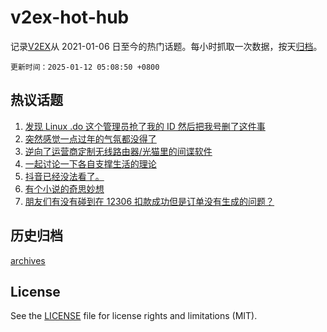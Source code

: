 # v2ex-hot-hub

 记录[V2EX](https://www.v2ex.com/)从 2021-01-06 日至今的热门话题。每小时抓取一次数据，按天[归档](archives)。

`更新时间：2025-01-12 05:08:50 +0800`

## 热议话题

1. [发现 Linux .do 这个管理员抢了我的 ID 然后把我号删了这件事](https://www.v2ex.com/t/1104357)
1. [突然感觉一点过年的气氛都没得了](https://www.v2ex.com/t/1104309)
1. [逆向了运营商定制无线路由器/光猫里的间谍软件](https://www.v2ex.com/t/1104332)
1. [一起讨论一下各自支撑生活的理论](https://www.v2ex.com/t/1104306)
1. [抖音已经没法看了。](https://www.v2ex.com/t/1104341)
1. [有个小说的奇思妙想](https://www.v2ex.com/t/1104313)
1. [朋友们有没有碰到在 12306 扣款成功但是订单没有生成的问题？](https://www.v2ex.com/t/1104311)

## 历史归档

[archives](archives)

## License

See the [LICENSE](LICENSE) file for license rights and limitations (MIT).
